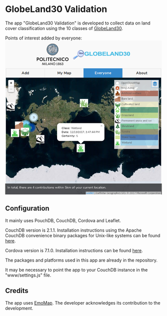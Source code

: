 # GlobeLand30 Validation
The app "GlobeLand30 Validation" is developed to collect data on land cover classification using the 10 classes of [GlobeLand30](http://www.globallandcover.com/GLC30Download/index.aspx).

Points of interest added by everyone:
![everyonePois](screenshots/everyonePois.png)

## Configuration
It mainly uses PouchDB, CouchDB, Cordova and Leaflet.

CouchDB version is 2.1.1. Installation instructions using the Apache CouchDB convenience binary packages for Unix-like systems can be found [here](http://docs.couchdb.org/en/2.1.1/install/unix.html).

Cordova version is 7.1.0. Installation instructions can be found [here](https://cordova.apache.org/docs/en/latest/guide/cli/).

The packages and platforms used in this app are already in the repository.

It may be necessary to point the app to your CouchDB instance in the "www/settings.js" file.

## Credits
The app uses [EmoMap](https://github.com/cartogroup/emomap). The developer acknowledges its contribution to the development.
